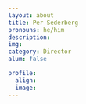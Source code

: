 ```yaml
---
layout: about
title: Per Sederberg
pronouns: he/him
description:
img:
category: Director
alum: false

profile:
  align:
  image:
---
```

